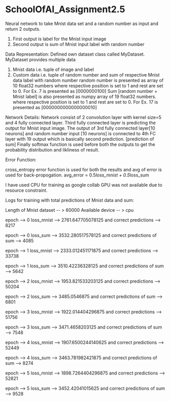 # SchoolOfAI_Assignment2.5
Neural network to take Mnist data set and a random number as input and return 2 outputs. 
1. First output is label for the Mnist input image
2. Second output is sum of Mnist input label with random number

Data Representation:
Defined own dataset class called MyDataset. MyDataset provides multiple data
1. Mnist data i.e. tuple of image and label
2. Custom data i.e. tuple of random number and sum of respective Mnist data label with random number
random number is presented as array of 10 float32 numbers where respective position is set to 1 and rest are set to 0. For Ex. 7 is presented as [0000000100]
Sum [random number + Mnist label] is also presented as numpy array of 19 float32 numbers. where respective position is set to 1 and rest are set to 0. For Ex. 17 is
presented as [0000000000000000010]

Network Details:
Network consist of 2 convolution layer with kernel size=5 and 4 fully connected layer.
Third fully connected layer is predicting the output for Mnist input image. The output of 3rd fully connected layer[10 neurons] and random number input [10 neurons]
is connected to 4th FC layer with 19 output which is basically second prediction. [prediction of sum]
Finally softmax function is used before both the outputs to get the probability distribution and likliness of result.

Error Function:

cross_entropy error function is used for both the results and avg of error is used for back-propogation.
avg_error = 0.5*loss_mnist + 0.5*loss_sum

I have used CPU for training as google collab GPU was not available due to resource constraint.

Logs for training with total predictions of Mnist data and sum:

Length of Mnist dataset -- > 60000
Available device -- > cpu

epoch --> 0 loss_mnist --> 2761.647705078125 and correct predictions --> 8217

epoch --> 0 loss_sum --> 3532.280517578125 and correct predictions of sum --> 4085

epoch --> 1 loss_mnist --> 2333.012451171875 and correct predictions --> 33738

epoch --> 1 loss_sum --> 3510.42236328125 and correct predictions of sum --> 5642

epoch --> 2 loss_mnist --> 1953.821533203125 and correct predictions --> 50204

epoch --> 2 loss_sum --> 3485.0546875 and correct predictions of sum --> 6801

epoch --> 3 loss_mnist --> 1922.014404296875 and correct predictions --> 51756

epoch --> 3 loss_sum --> 3471.4658203125 and correct predictions of sum --> 7548

epoch --> 4 loss_mnist --> 1907.6500244140625 and correct predictions --> 52449

epoch --> 4 loss_sum --> 3463.781982421875 and correct predictions of sum --> 8274

epoch --> 5 loss_mnist --> 1898.7264404296875 and correct predictions --> 52821

epoch --> 5 loss_sum --> 3452.42041015625 and correct predictions of sum --> 9528
